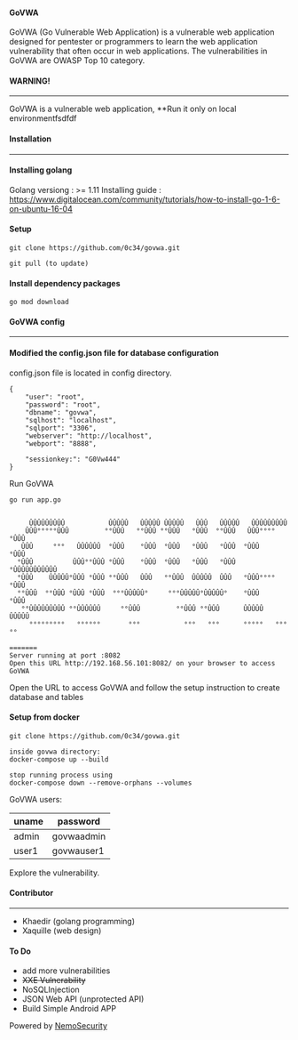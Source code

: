 #### GoVWA
GoVWA (Go Vulnerable Web Application) is a vulnerable web application designed for pentester or programmers to learn the web application vulnerability that often occur in web applications. The vulnerabilities in GoVWA are OWASP Top 10 category. 

#### WARNING!
---
GoVWA is a vulnerable web application, **Run it only on local environmentfsdfdf

#### Installation
---
#### Installing golang
Golang versiong : >= 1.11 
Installing guide : https://www.digitalocean.com/community/tutorials/how-to-install-go-1-6-on-ubuntu-16-04

#### Setup
```
git clone https://github.com/0c34/govwa.git

git pull (to update)

```
#### Install dependency packages

```
go mod download 
```

#### GoVWA config
---
#### Modified the config.json file for database configuration

config.json file is located in config directory.

```
{
    "user": "root",
    "password": "root",
    "dbname": "govwa",
    "sqlhost": "localhost",
    "sqlport": "3306",
    "webserver": "http://localhost",
    "webport": "8888",

    "sessionkey:": "G0Vw444"
}

```
Run GoVWA 
```
go run app.go 
```
```

     ÛÛÛÛÛÛÛÛÛ           ÛÛÛÛÛ   ÛÛÛÛÛ ÛÛÛÛÛ   ÛÛÛ   ÛÛÛÛÛ   ÛÛÛÛÛÛÛÛÛ  
    ÛÛÛ°°°°°ÛÛÛ         °°ÛÛÛ   °°ÛÛÛ °°ÛÛÛ   °ÛÛÛ  °°ÛÛÛ   ÛÛÛ°°°°°ÛÛÛ 
   ÛÛÛ     °°°   ÛÛÛÛÛÛ  °ÛÛÛ    °ÛÛÛ  °ÛÛÛ   °ÛÛÛ   °ÛÛÛ  °ÛÛÛ    °ÛÛÛ 
  °ÛÛÛ          ÛÛÛ°°ÛÛÛ °ÛÛÛ    °ÛÛÛ  °ÛÛÛ   °ÛÛÛ   °ÛÛÛ  °ÛÛÛÛÛÛÛÛÛÛÛ 
  °ÛÛÛ    ÛÛÛÛÛ°ÛÛÛ °ÛÛÛ °°ÛÛÛ   ÛÛÛ   °°ÛÛÛ  ÛÛÛÛÛ  ÛÛÛ   °ÛÛÛ°°°°°ÛÛÛ 
  °°ÛÛÛ  °°ÛÛÛ °ÛÛÛ °ÛÛÛ  °°°ÛÛÛÛÛ°     °°°ÛÛÛÛÛ°ÛÛÛÛÛ°    °ÛÛÛ    °ÛÛÛ 
   °°ÛÛÛÛÛÛÛÛÛ °°ÛÛÛÛÛÛ     °°ÛÛÛ         °°ÛÛÛ °°ÛÛÛ      ÛÛÛÛÛ   ÛÛÛÛÛ
     °°°°°°°°°   °°°°°°       °°°           °°°   °°°      °°°°°   °°°°° 

=======
Server running at port :8082
Open this URL http://192.168.56.101:8082/ on your browser to access GoVWA

```
Open the URL to access GoVWA and follow the setup instruction to create database and tables

#### Setup from docker
```
git clone https://github.com/0c34/govwa.git

inside govwa directory:
docker-compose up --build

stop running process using
docker-compose down --remove-orphans --volumes

```

GoVWA users:

|uname|password|
|-----|--------|
|admin|govwaadmin|
|user1|govwauser1|

Explore the vulnerability.

#### Contributor
---
* Khaedir (golang programming)
* Xaquille (web design)

#### To Do

* add more vulnerabilities
* ~~XXE Vulnerability~~
* NoSQLInjection
* JSON Web API (unprotected API)
* Build Simple Android APP

Powered by [NemoSecurity](https://nemosecurity.com)
